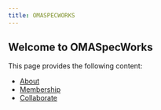 ```yaml
---
title: OMASPECWORKS
---
```


## Welcome to OMASpecWorks

This page provides the following content:

- [About](/omaspecworks/about/)
- [Membership](/omaspecworks/membership/)
- [Collaborate](/omaspecworks/collaborate/)
